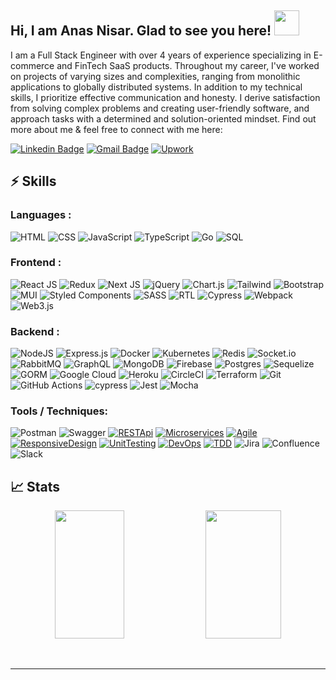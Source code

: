 ## Hi, I am Anas Nisar. Glad to see you here! <img width="40px" src="https://raw.githubusercontent.com/aemmadi/aemmadi/master/wave.gif"/> 

I am a Full Stack Engineer with over 4 years of experience specializing in E-commerce and FinTech SaaS products. Throughout my career, I've worked on projects of varying sizes and complexities, ranging from monolithic applications to globally distributed systems. In addition to my technical skills, I prioritize effective communication and honesty. I derive satisfaction from solving complex problems and creating user-friendly software, and approach tasks with a determined and solution-oriented mindset. Find out more about me & feel free to connect with me here:

[![Linkedin Badge](https://img.shields.io/badge/-AnasNisar-blue?style=flat-badge&logo=Linkedin&logoColor=white&link=https://www.linkedin.com/in/m-anas-nisar/)](https://www.linkedin.com/in/m-anas-nisar/)
[![Gmail Badge](https://img.shields.io/badge/-anasnisar980@gmail.com-c14438?style=flat-badge&logo=Gmail&logoColor=white&link=mailto:nasnisar980@gmail.com)](mailto:nasnisar980@gmail.com)
[![Upwork](https://img.shields.io/badge/UpWork-6FDA44?style=flat-badge&logo=Upwork&logoColor=white)](https://www.upwork.com/freelancers/manasnisar)


## ⚡ Skills

### Languages :

![HTML](https://img.shields.io/badge/HTML5-E34F26?style=flat-badge&logo=html5&logoColor=white)
![CSS](https://img.shields.io/badge/CSS-239120?&style=flat-badge&logo=css3&logoColor=white)
![JavaScript](https://img.shields.io/badge/JavaScript-F7DF1E?style=flat-badge&logo=javascript&logoColor=black)
![TypeScript](https://img.shields.io/badge/TypeScript-007ACC?style=flat-badge&logo=typescript&logoColor=white)
![Go](https://img.shields.io/badge/GO-%2300ADD8.svg?style=flat-badge&logo=go&logoColor=white)
![SQL](https://img.shields.io/badge/-MySQL-EBD6D2?style=flat-badge&logo=mysql)


### Frontend :

![React JS](https://img.shields.io/badge/React-20232A?style=flat-badge&logo=react&logoColor=61DAFB)
![Redux](https://img.shields.io/badge/Redux-593D88?style=flat-badge&logo=redux&logoColor=white)
![Next JS](https://img.shields.io/badge/Next-black?style=flat-badge&logo=next.js&logoColor=white)
![jQuery](https://img.shields.io/badge/jquery-%230769AD.svg?style=flat-badge&logo=jquery&logoColor=white)
![Chart.js](https://img.shields.io/badge/chart.js-F5788D.svg?style=flat-badge&logo=chart.js&logoColor=white)
![Tailwind](https://img.shields.io/badge/Tailwind_CSS-38B2AC?style=flat-badge&logo=tailwind-css&logoColor=white)
![Bootstrap](https://img.shields.io/badge/Bootstrap-563D7C?style=flat-badge&logo=bootstrap&logoColor=white)
![MUI](https://img.shields.io/badge/MUI-%230081CB.svg?style=flat-badge&logo=mui&logoColor=white)
![Styled Components](https://img.shields.io/badge/styled--components-DB7093?style=flat-badge&logo=styled-components&logoColor=white)
![SASS](https://img.shields.io/badge/SASS-hotpink.svg?style=flat-badge&logo=SASS&logoColor=white)
![RTL](https://img.shields.io/badge/Testing%20Library-323330?style=flat-badge&logo=testing-library&logoColor=red)
![Cypress](https://img.shields.io/badge/-Cypress-%23E5E5E5?style=flat-badge&logo=cypress&logoColor=058a5e)
![Webpack](https://img.shields.io/badge/Webpack-%238DD6F9.svg?style=flat-badge&logo=webpack&logoColor=black)
![Web3.js](https://img.shields.io/badge/Web3.js-F16822?style=flat-badge&logo=web3.js&logoColor=white)


### Backend :

![NodeJS](https://img.shields.io/badge/Node.js-6DA55F?style=flat-badge&logo=node.js&logoColor=white)
![Express.js](https://img.shields.io/badge/Express.js-%23404d59.svg?style=flat-badge&logo=express&logoColor=%2361DAFB)
![Docker](https://img.shields.io/badge/Docker-%230db7ed.svg?style=flat-badge&logo=docker&logoColor=white)
![Kubernetes](https://img.shields.io/badge/Kubernetes-%23326ce5.svg?style=flat-badge&logo=kubernetes&logoColor=white)
![Redis](https://img.shields.io/badge/Redis-%23DD0031.svg?style=flat-badge&logo=redis&logoColor=white)
![Socket.io](https://img.shields.io/badge/Socket.io-black?style=flat-badge&logo=socket.io&badgeColor=010101)
![RabbitMQ](https://img.shields.io/badge/Rabbitmq-FF6600?style=flat-badge&logo=rabbitmq&logoColor=white)
![GraphQL](https://img.shields.io/badge/-GraphQL-E10098?style=flat-badge&logo=graphql&logoColor=white)
![MongoDB](https://img.shields.io/badge/MongoDB-%234ea94b.svg?style=flat-badge&logo=mongodb&logoColor=white)
![Firebase](https://img.shields.io/badge/Firebase-%23039BE5.svg?style=flat-badge&logo=firebase)
![Postgres](https://img.shields.io/badge/Postgres-%23316192.svg?style=flat-badge&logo=postgresql&logoColor=white)
![Sequelize](https://img.shields.io/badge/Sequelize-52B0E7?style=flat-badge&logo=Sequelize&logoColor=white)
![GORM](https://img.shields.io/badge/-GORM-563D7C?style=flat-badge&logo=gorm)
![Google Cloud](https://img.shields.io/badge/GoogleCloud-%234285F4.svg?style=flat-badge&logo=google-cloud&logoColor=white)
![Heroku](https://img.shields.io/badge/Heroku-%23430098.svg?style=flat-badge&logo=heroku&logoColor=white)
![CircleCI](https://img.shields.io/badge/Circle%20CI-%23161616.svg?style=flat-badge&logo=circleci&logoColor=white)
![Terraform](https://img.shields.io/badge/Terraform-%235835CC.svg?style=flat-badge&logo=terraform&logoColor=white)
![Git](https://img.shields.io/badge/Git-%23F05033.svg?style=flat-badge&logo=git&logoColor=white)
![GitHub Actions](https://img.shields.io/badge/Github%20Actions-%232671E5.svg?style=flat-badge&logo=githubactions&logoColor=white)
![cypress](https://img.shields.io/badge/-Cypress-%23E5E5E5?style=flat-badge&logo=cypress&logoColor=058a5e)
![Jest](https://img.shields.io/badge/-Jest-%23C21325?style=flat-badge&logo=jest&logoColor=white)
![Mocha](https://img.shields.io/badge/-Mocha-%238D6748?style=flat-badge&logo=mocha&logoColor=white)


### Tools / Techniques:

![Postman](https://img.shields.io/badge/Postman-FF6C37?style=fflat-badge&logo=postman&logoColor=white)
![Swagger](https://img.shields.io/badge/-Swagger-%23Clojure?style=fflat-badge&logo=swagger&logoColor=white)
[![RESTApi](https://img.shields.io/badge/-RESTApi-563D7C?style=flat-badge&logo=rest)](https://gorm.io/)
[![Microservices](https://img.shields.io/badge/-Microservices-5ec3c2?style=flat-badge&logo=gorm)](https://gorm.io/)
[![Agile](https://img.shields.io/badge/-Agile-f73cab?style=flat-badge&logo=gorm)](https://gorm.io/)
[![ResponsiveDesign](https://img.shields.io/badge/-ResponsiveDesign-6edcb7?style=flat-badge&logo=gorm)](https://gorm.io/)
[![UnitTesting](https://img.shields.io/badge/-UnitTesting-a752c2?style=flat-badge&logo=gorm)](https://gorm.io/)
[![DevOps](https://img.shields.io/badge/-DevOps-24c845?style=flat-badge&logo=gorm)](https://gorm.io/)
[![TDD](https://img.shields.io/badge/-TDD-f22f65?style=flat-badge&logo=gorm)](https://gorm.io/)
![Jira](https://img.shields.io/badge/jira-%230A0FFF.svg?style=fflat-badge&logo=jira&logoColor=white)
![Confluence](https://img.shields.io/badge/confluence-%23172BF4.svg?style=fflat-badge&logo=confluence&logoColor=white)
![Slack](https://img.shields.io/badge/Slack-4A154B?style=fflat-badge&logo=slack&logoColor=white)

## 📈 Stats

<p align="center">

  <img width="47%" height="205px" src="https://github-readme-stats.vercel.app/api?username=manasnisar&show_icons=true&theme=tokyonight" />
  <img width="49%" height="205px" src="https://github-readme-streak-stats.herokuapp.com/?user=manasnisar&theme=tokyonight" />
</p>

<br>


-----